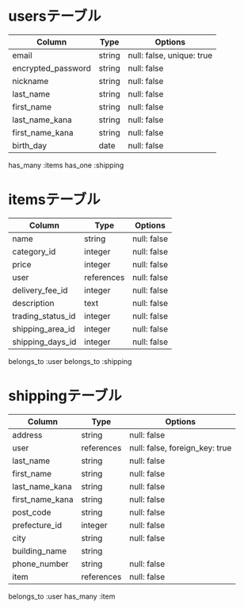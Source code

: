 # usersテーブル

| Column             | Type   | Options                       |
| ------------------ | ------ | ----------------------------- |
| email              | string | null: false, unique: true     |
| encrypted_password | string | null: false                   |
| nickname           | string | null: false                   |
| last_name          | string | null: false                   |
| first_name         | string | null: false                   |
| last_name_kana     | string | null: false                   |
| first_name_kana    | string | null: false                   |
| birth_day          | date   | null: false                   |

has_many :items
has_one :shipping

# itemsテーブル

| Column            | Type       | Options                        |
| ----------------- | ---------- | ------------------------------ |
| name              | string     | null: false                    |
| category_id       | integer    | null: false                    |
| price             | integer    | null: false                    |
| user              | references | null: false                    |
| delivery_fee_id   | integer    | null: false                    |
| description       | text       | null: false                    |
| trading_status_id | integer    | null: false                    |
| shipping_area_id  | integer    | null: false                    |
| shipping_days_id  | integer    | null: false                    |

belongs_to :user
belongs_to :shipping

# shippingテーブル

| Column          | Type       | Options                        |
| --------------- | ---------- | ------------------------------ |
| address         | string     | null: false                    |
| user            | references | null: false, foreign_key: true |
| last_name       | string     | null: false                    |
| first_name      | string     | null: false                    |
| last_name_kana  | string     | null: false                    |
| first_name_kana | string     | null: false                    |
| post_code       | string     | null: false                    |
| prefecture_id   | integer    | null: false                    |
| city            | string     | null: false                    |
| building_name   | string     |                                |
| phone_number    | string     | null: false                    |
| item            | references | null: false                    |

belongs_to :user
has_many :item

